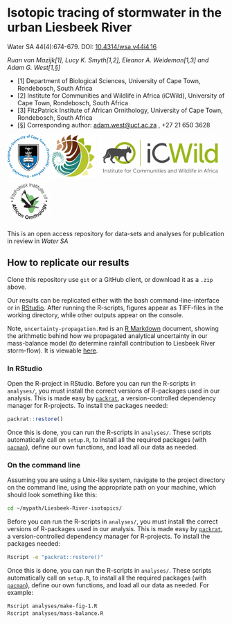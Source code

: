 # Isotopic tracing of stormwater in the urban Liesbeek River

Water SA 44(4):674-679. DOI: [10.4314/wsa.v44i4.16](http://dx.doi.org/10.4314/wsa.v44i4.16)

*Ruan van Mazijk[1], Lucy K. Smyth[1,2], Eleanor A. Weideman[1,3] and Adam G. West[1,§]*

- [1] Department of Biological Sciences, University of Cape Town, Rondebosch, South Africa
- [2] Institute for Communities and Wildlife in Africa (iCWild), University of Cape Town, Rondebosch, South Africa
- [3] FitzPatrick Institute of African Ornithology, University of Cape Town, Rondebosch, South Africa
- [§] Corresponding author: adam.west@uct.ac.za , +27 21 650 3628

<p>
  <img src="logos/UCT-logo.png"         height=100 />
  <img src="logos/BIO-logo.png"         height=100 />
  <img src="logos/ICWild-logo.jpg"      height=100 />
  <img src="logos/FitzPatrick-logo.png" height=100 />
</p>

This is an open access repository for data-sets and analyses for publication in review in *Water SA*

## How to replicate our results

Clone this repository use `git` or a GitHub client, or download it as a `.zip` above.

Our results can be replicated either with the bash command-line-interface or in [RStudio](https://www.rstudio.com/products/RStudio/). After running the R-scripts, figures appear as TIFF-files in the working directory, while other outputs appear on the console.

Note, `uncertainty-propagation.Rmd` is an [R Markdown](https://rmarkdown.rstudio.com/) document, showing the arithmetic behind how we propagated analytical uncertainty in our mass-balance model (to determine rainfall contribution to Liesbeek River storm-flow). It is viewable [here](https://rvanmazijk.github.io/Liesbeek-River-isotopics/analyses/uncertainty-propagation.pdf).

### In RStudio

Open the R-project in RStudio. Before you can run the R-scripts in `analyses/`, you must install the correct versions of R-packages used in our analysis. This is made easy by [`packrat`](https://rstudio.github.io/packrat/), a version-controlled dependency manager for R-projects. To install the packages needed:

```r
packrat::restore()
```

Once this is done, you can run the R-scripts in `analyses/`. These scripts automatically call on `setup.R`, to install all the required packages (with [`pacman`](https://cran.r-project.org/web/packages/pacman/vignettes/Introduction_to_pacman.html)), define our own functions, and load all our data as needed.

### On the command line

Assuming you are using a Unix-like system, navigate to the project directory on the command line, using the appropriate path on your machine, which should look something like this:

```sh
cd ~/mypath/Liesbeek-River-isotopics/
```

Before you can run the R-scripts in `analyses/`, you must install the correct versions of R-packages used in our analysis. This is made easy by [`packrat`](https://rstudio.github.io/packrat/), a version-controlled dependency manager for R-projects. To install the packages needed:

```sh
Rscript -e "packrat::restore()"
```

Once this is done, you can run the R-scripts in `analyses/`. These scripts automatically call on `setup.R`, to install all the required packages (with [`pacman`](https://cran.r-project.org/web/packages/pacman/vignettes/Introduction_to_pacman.html)), define our own functions, and load all our data as needed. For example:

```sh
Rscript analyses/make-fig-1.R
Rscript analyses/mass-balance.R
```
